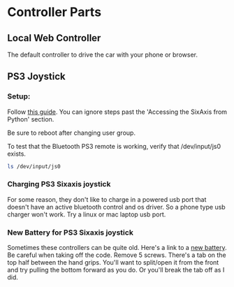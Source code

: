 # Controller Parts

## Local Web Controller

The default controller to drive the car with your phone or browser.


## PS3 Joystick

### Setup:

Follow [this guide](https://pythonhosted.org/triangula/sixaxis.html). You can ignore steps past the 'Accessing the SixAxis from Python' section.

Be sure to reboot after changing user group.

To test that the Bluetooth PS3 remote is working, verify that /dev/input/js0 exists.

```bash
ls /dev/input/js0
```

### Charging PS3 Sixaxis joystick

For some reason, they don't like to charge in a powered usb port that doesn't have an active bluetooth control and os driver. So a phone type usb charger won't work. Try a linux or mac laptop usb port.

### New Battery for PS3 Sixaxis joystick

Sometimes these controllers can be quite old. Here's a link to a [new battery](http://a.co/5k1lbns). Be careful when taking off the code. Remove 5 screws. There's a tab on the top half between the hand grips. You'll want to split/open it from the front and try pulling the bottom forward as you do. Or you'll break the tab off as I did.